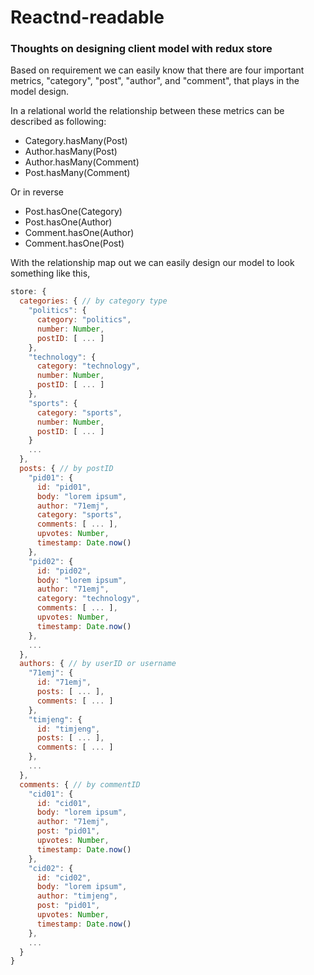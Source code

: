 # Reactnd-readable

### Thoughts on designing client model with redux store
Based on requirement we can easily know that there are four important metrics, "category", "post", "author", and "comment", that plays in the model design.

In a relational world the relationship between these metrics can be described as following:
* Category.hasMany(Post)
* Author.hasMany(Post)
* Author.hasMany(Comment)
* Post.hasMany(Comment)

Or in reverse
* Post.hasOne(Category)
* Post.hasOne(Author)
* Comment.hasOne(Author)
* Comment.hasOne(Post)

With the relationship map out we can easily design our model to look something like this,
```js
store: {
  categories: { // by category type
    "politics": {
      category: "politics",
      number: Number,
      postID: [ ... ]
    },
    "technology": {
      category: "technology",
      number: Number,
      postID: [ ... ]
    },
    "sports": {
      category: "sports",
      number: Number,
      postID: [ ... ]
    }
    ...
  },
  posts: { // by postID
    "pid01": {
      id: "pid01",
      body: "lorem ipsum",
      author: "71emj",
      category: "sports",
      comments: [ ... ],
      upvotes: Number,
      timestamp: Date.now()
    },
    "pid02": {
      id: "pid02",
      body: "lorem ipsum",
      author: "71emj",
      category: "technology",
      comments: [ ... ],
      upvotes: Number,
      timestamp: Date.now()
    },
    ...
  },
  authors: { // by userID or username
    "71emj": {
      id: "71emj",
      posts: [ ... ],
      comments: [ ... ]
    },
    "timjeng": {
      id: "timjeng",
      posts: [ ... ],
      comments: [ ... ]
    },
    ...
  },
  comments: { // by commentID
    "cid01": {
      id: "cid01",
      body: "lorem ipsum",
      author: "71emj",
      post: "pid01",
      upvotes: Number,
      timestamp: Date.now()
    },
    "cid02": {
      id: "cid02",
      body: "lorem ipsum",
      author: "timjeng",
      post: "pid01",
      upvotes: Number,
      timestamp: Date.now()
    },
    ...
  }
}
```
